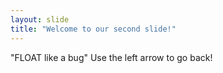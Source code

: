 ```yaml
---
layout: slide
title: "Welcome to our second slide!"
---
```

"FLOAT like a bug"
Use the left arrow to go back!
